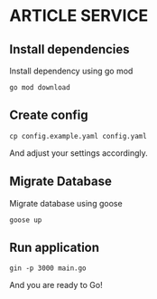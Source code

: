 # ARTICLE SERVICE

## Install dependencies
Install dependency using go mod 

`go mod download`


## Create config

```cp config.example.yaml config.yaml```

And adjust your settings accordingly.


## Migrate Database
Migrate database using goose

```goose up```


## Run application

`gin -p 3000 main.go`

And you are ready to Go!